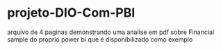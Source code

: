 # projeto-DIO-Com-PBI
arquivo de 4 paginas demonstrando uma analise em pdf sobre Financial sample do proprio power bi que é disponibilizado como exemplo
